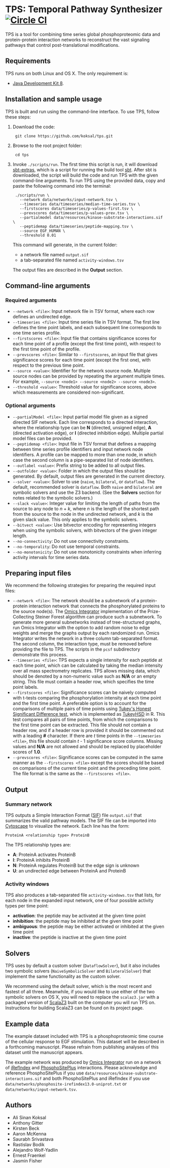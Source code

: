   [Cytoscape]: http://www.cytoscape.org/
  [iRefIndex]: http://irefindex.org/
  [Java Development Kit 8]: http://www.oracle.com/technetwork/java/javase/downloads/jdk8-downloads-2133151.html
  [Omics Integrator]: http://fraenkel.mit.edu/omicsintegrator
  [PhosphoSitePlus]: http://www.phosphosite.org/
  [sbt]: https://github.com/sbt/sbt
  [sbt-extras]: https://github.com/paulp/sbt-extras
  [ScalaZ3]: https://github.com/epfl-lara/ScalaZ3
  [SIF]: http://wiki.cytoscape.org/Cytoscape_User_Manual/Network_Formats
  [Tukey's Honest Significant Difference test]: https://en.wikipedia.org/wiki/Tukey%27s_range_test
  [TukeyHSD]: https://stat.ethz.ch/R-manual/R-patched/library/stats/html/TukeyHSD.html

# TPS: Temporal Pathway Synthesizer [![Circle CI](https://circleci.com/gh/koksal/tps.svg?style=svg)](https://circleci.com/gh/koksal/tps)

TPS is a tool for combining time series global phosphoproteomic data and
protein-protein interaction networks to reconstruct the vast signaling pathways
that control post-translational modifications.

## Requirements

TPS runs on both Linux and OS X. The only requirement is:
* [Java Development Kit 8].

## Installation and sample usage

TPS is built and run using the command-line interface. To use TPS, follow these
steps:

1. Download the code:

        git clone https://github.com/koksal/tps.git
2. Browse to the root project folder:

        cd tps
3. Invoke `./scripts/run`. The first time this script is run, it will download
   [sbt-extras], which is a script for running the build tool [sbt]. After sbt
   is downloaded, the script will build the code and run TPS with the given
   command-line arguments. To run TPS using the provided data, copy and paste
   the following command into the terminal:

        ./scripts/run \
          --network data/networks/input-network.tsv \
          --timeseries data/timeseries/median-time-series.tsv \
          --firstscores data/timeseries/p-values-first.tsv \
          --prevscores data/timeseries/p-values-prev.tsv \
          --partialmodel data/resources/kinase-substrate-interactions.sif \
          --peptidemap data/timeseries/peptide-mapping.tsv \
          --source EGF_HUMAN \
          --threshold 0.01
   This command will generate, in the current folder:
   - a network file named `output.sif`
   - a tab-separated file named `activity-windows.tsv` 

   The output files are described in the **Output** section.

## Command-line arguments

### Required arguments

- `--network <file>`: Input network file in TSV format, where each row defines an undirected edge.
- `--timeseries <file>`: Input time series file in TSV format. The first line defines the time point labels, and each subsequent line corresponds to one time series profile.
- `--firstscores <file>`: Input file that contains significance scores for each time point of a profile (except the first time point), with respect to the first time point of the profile.
- `--prevscores <file>`: Similar to `--firstscores`, an input file that gives significance scores for each time point (except the first one), with respect to the previous time point.
- `--source <value>`: Identifier for the network source node. Multiple source nodes can be provided by repeating the argument multiple times. For example, `--source <node1> --source <node2> --source <node3>`.
- `--threshold <value>`: Threshold value for significance scores, above which measurements are considered non-significant.

### Optional arguments

- `--partialModel <file>`: Input partial model file given as a signed directed SIF network. Each line corresponds to a directed interaction, where the relationship type can be **N** (directed, unsigned edge), **A** (directed activation edge), or **I** (directed inhibition edge). Multiple partial model files can be provided.
- `--peptidemap <file>`: Input file in TSV format that defines a mapping between time series profile identifiers and input network node identifiers. A profile can be mapped to more than one node, in which case the second column is a pipe-separated list of node identifiers.
- `--outlabel <value>`: Prefix string to be added to all output files.
- `--outfolder <value>`: Folder in which the output files should be generated. By default, output files are generated in the current directory.
- `--solver <value>`: Solver to use (`naive`, `bilateral`, or `dataflow`). The default, recommended solver is `dataflow`. Both `naive` and `bilateral` are symbolic solvers and use the Z3 backend. (See the **Solvers** section for notes related to the symbolic solvers.) 
- `--slack <value>`: Integer value for limiting the length of paths from the source to any node to *n* + *k*, where *n* is the length of the shortest path from the source to the node in the undirected network, and *k* is the given slack value. This only applies to the symbolic solvers.
- `--bitvect <value>`: Use bitvector encoding for representing integers when using the symbolic solvers, with bitvectors of the given integer length.
- `--no-connectivity`: Do not use connectivity constraints.
- `--no-temporality`: Do not use temporal constraints.
- `--no-monotonicity`: Do not use monotonicity constraints when inferring activity intervals for time series data.

## Preparing input files

We recommend the following strategies for preparing the required input files:
- `--network <file>`: The network should be a subnetwork of a protein-protein
interaction network that connects the phosphorylated proteins to the source node(s).
The [Omics Integrator] implementation of the Prize-Collecting Steiner Forest
algorithm can produce such a subnetwork. To generate more general subnetworks
instead of tree-structured graphs, run Omics Integrator with the option to add random
noise to edge weights and merge the graphs output by each randomized run.  Omics Integrator
writes the network in a three column tab-separated format.  The second column, the
interaction type, must be removed before providing the file to TPS.  The scripts in
the `pcsf` subdirectory demonstrate this process.
- `--timeseries <file>`: TPS expects a single intensity for each peptide at each time point,
which can be calculated by taking the median intensity over all mass spectrometry replicates.
TPS allows missing data, which should be denoted by a non-numeric value such as **N/A**
or an empty string. This file must contain a header row, which specifies the time point
labels.
- `--firstscores <file>`: Significance scores can be naively computed with t-tests
comparing the phosphorylation intensity at each time point and the first time point.
A preferable option is to account for the comparisons of multiple pairs of time
points using [Tukey's Honest Significant Difference test], which is implemented as [TukeyHSD]
in R. This test compares all pairs of time points, from which the comparisons to the
first time point can be extracted. This file should not contain a header row, and if a
header row is provided it should be commented out with a leading **#** character. If
there are *t* time points in the `--timeseries <file>`, this file should contain
*t* - 1 significance score columns.  Missing values and **N/A** are not allowed and
should be replaced by placeholder scores of **1.0**.
- `--prevscores <file>`: Significance scores can be computed in the same manner as the
`--firstscores <file>` except the scores should be based on comparisons of the current
time point and the preceding time point. The file format is the same as the
`--firstscores <file>`.

## Output

### Summary network

TPS outputs a Simple Interaction Format ([SIF]) file `output.sif` that
summarizes the valid pathway models.  The SIF file can be imported into
[Cytoscape] to visualize the network.  Each line has the form:
```
ProteinA <relationship type> ProteinB
```
The TPS relationship types are:
* **A**: ProteinA activates ProteinB
* **I**: ProteinA inhibits ProteinB
* **N**: ProteinA regulates ProteinB but the edge sign is unknown
* **U**: an undirected edge between ProteinA and ProteinB

### Activity windows

TPS also produces a tab-separated file `activity-windows.tsv` that lists, for
each node in the expanded input network, one of four possible activity types
per time point:
* **activation**: the peptide may be activated at the given time point
* **inhibition**: the peptide may be inhibited at the given time point
* **ambiguous**: the peptide may be either activated or inhibited at the given time point
* **inactive**: the peptide is inactive at the given time point

## Solvers

TPS uses by default a custom solver (`DataflowSolver`), but it also includes
two symbolic solvers (`NaiveSymbolicSolver` and `BilateralSolver`) that
implement the same functionality as the custom solver. 

We recommend using the default solver, which is the most recent and fastest of
all three. Meanwhile, if you would like to use either of the two symbolic
solvers on OS X, you will need to replace the `scalaz3.jar` with a packaged
version of [ScalaZ3] built on the computer you will run TPS on. Instructions
for building ScalaZ3 can be found on its project page.

## Example data

The example dataset included with TPS is a phosphoproteomic time course of the
cellular response to EGF stimulation. This dataset will be described in a
forthcoming manuscript. Please refrain from publishing analyses of this
dataset until the manuscript appears.

The example network was produced by [Omics Integrator] run on a network
of [iRefIndex] and [PhosphoSitePlus] interactions.  Please acknowledge
and reference PhosphoSitePlus if you use `data/resources/kinase-substrate-interactions.sif`
and both PhosphoSitePlus and iRefIndex if you use `data/networks/phosphosite-irefindex13.0-uniprot.txt`
or `data/networks/input-network.tsv`.

## Authors

* Ali Sinan Koksal
* Anthony Gitter
* Kirsten Beck
* Aaron McKenna
* Saurabh Srivastava
* Rastislav Bodik
* Alejandro Wolf-Yadlin
* Ernest Fraenkel
* Jasmin Fisher
